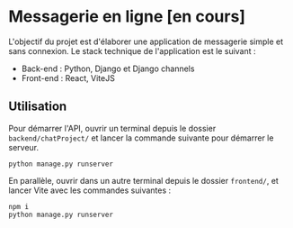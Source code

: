# Messagerie en ligne [en cours]

L'objectif du projet est d'élaborer une application de messagerie simple et sans connexion.
Le stack technique de l'application est le suivant :

- Back-end : Python, Django et Django channels
- Front-end : React, ViteJS

## Utilisation

Pour démarrer l'API, ouvrir un terminal depuis le dossier `backend/chatProject/` et lancer la commande suivante pour démarrer le serveur.

```shell
python manage.py runserver
```

En parallèle, ouvrir dans un autre terminal depuis le dossier `frontend/`, et lancer Vite avec les commandes suivantes :

```shell
npm i
python manage.py runserver
```
